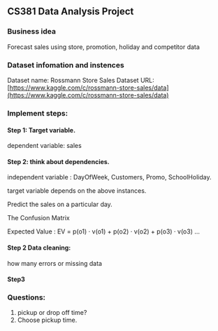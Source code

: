 ## CS381 Data Analysis Project

### Business idea
Forecast sales using store, promotion, holiday and competitor data

### Dataset infomation and instences

Dataset name: Rossmann Store Sales
Dataset URL: [https://www.kaggle.com/c/rossmann-store-sales/data](https://www.kaggle.com/c/rossmann-store-sales/data)


### Implement steps:
#### Step 1:  Target variable.

dependent variable: sales

#### Step 2:  think about dependencies.

independent variable : DayOfWeek, Customers, Promo, SchoolHoliday.  

target variable depends on the above instances.

Predict the sales on a particular day.

The Confusion Matrix 

Expected Value :
EV = p(o1) · v(o1) + p(o2) · v(o2) + p(o3) · v(o3) ... 
   
#### Step 2 Data cleaning:
how many errors  or missing data

#### Step3

### Questions: 
1. pickup or drop off time?
2. Choose pickup time.

